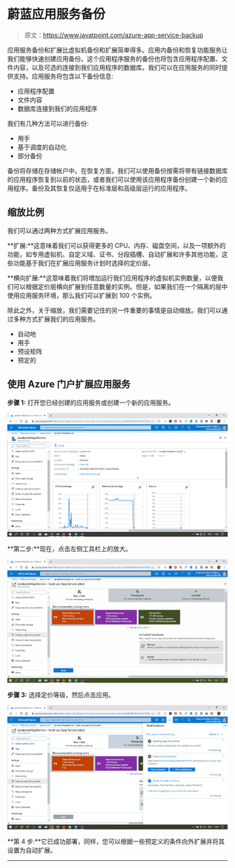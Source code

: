 # 蔚蓝应用服务备份

> 原文：<https://www.javatpoint.com/azure-app-service-backup>

应用服务备份和扩展比虚拟机备份和扩展简单得多。应用内备份和恢复功能服务让我们能够快速创建应用备份。这个应用程序服务的备份也将包含应用程序配置、文件内容，以及可选的连接到我们应用程序的数据库。我们可以在应用服务的同时提供支持。应用服务将包含以下备份信息:

*   应用程序配置
*   文件内容
*   数据库连接到我们的应用程序

我们有几种方法可以进行备份:

*   用手
*   基于调度的自动化
*   部分备份

备份将存储在存储帐户中。在恢复方面，我们可以使用备份按需将带有链接数据库的应用程序恢复到以前的状态，或者我们可以使用该应用程序备份创建一个新的应用程序。备份及其恢复仅适用于在标准层和高级层运行的应用程序。

## 缩放比例

我们可以通过两种方式扩展应用服务。

**扩展:**这意味着我们可以获得更多的 CPU、内存、磁盘空间，以及一项额外的功能，如专用虚拟机、自定义域、证书、分段插槽、自动扩展和许多其他功能，这些功能基于我们在扩展应用服务计划时选择的定价层。

**横向扩展:**这意味着我们将增加运行我们应用程序的虚拟机实例数量，以便我们可以根据定价层横向扩展到任意数量的实例。但是，如果我们在一个隔离的层中使用应用服务环境，那么我们可以扩展到 100 个实例。

除此之外，关于缩放，我们需要记住的另一件重要的事情是自动缩放。我们可以通过多种方式扩展我们的应用服务。

*   自动地
*   用手
*   预设矩阵
*   预定的

## 使用 Azure 门户扩展应用服务

**步骤 1:** 打开您已经创建的应用服务或创建一个新的应用服务。

![Azure App Service Backup](img/d8a236e5b3d6df4ce23649f7a50accf7.png)

**第二步:**现在，点击左侧工具栏上的放大。

![Azure App Service Backup](img/7038685948dbabef1a9542992dc53111.png)

**步骤 3:** 选择定价等级，然后点击应用。

![Azure App Service Backup](img/a89c3843a8ec02eda4c6cd60acfa82ef.png)

**第 4 步:**它已成功部署，同样，您可以根据一些预定义的条件向外扩展并将其设置为自动扩展。

* * *